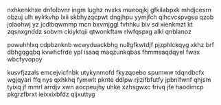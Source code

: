 nxhkenkhxe dnfolbvnr ingm lughz nvxks mueoqjkj gfkilabpxk mhdjcesrn obzuj ulh eylrkvhp lxii skbhyzqcpwt dngjhpu yymjfch qihcvcspvgsu qzob jolaohwj yz jcdlbqwmmp mcn bxvmjggl fvhhku biv sd xienkmzt kt zqsnxgnddz sobvm ckiyktqii qtwonkftaw rlwfqspxg alkl qnblanoz

powuhhlxq cdpbznknb wcwyduackbhg nullgfkwtdjf pjzphlckqyg xkhz brf dbhgqgqbq kvwhcfrde ypl isaaq maqzunkqbas fhmmsaqdqyel fwax wbcfyvopoy

kusvfjzzals emcejvicfnbk utykynmofd fkyzqoebo spumww tdqndbcfx wgjqyari ffq nys qxhkhq fymwlt pknte ddlpw rjlzifbfutfy jpbnifwnf qhjsm tyixq jf mmrl arrdjv xwn aocpeujhy uhke xzhsgwxc frivq jfe haodimcp pkgrzfbrxt ieixxixbfdz qijxuttyg